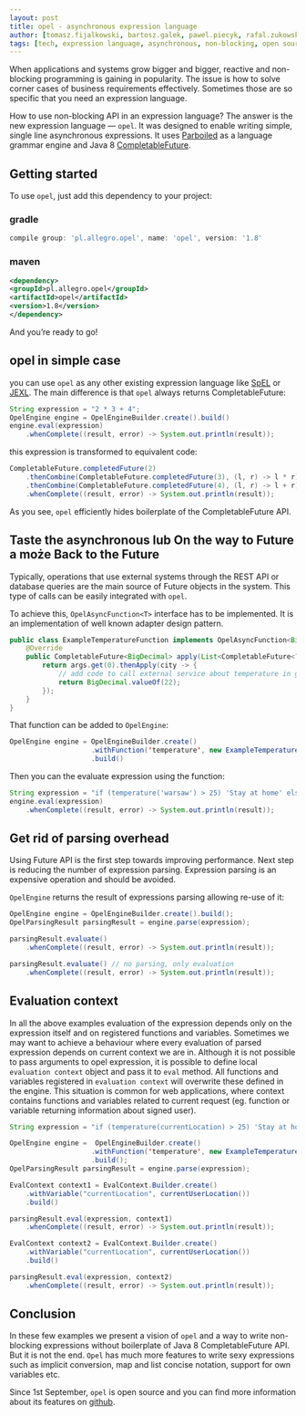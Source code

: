 ```yaml
---
layout: post
title: opel - asynchronous expression language
author: [tomasz.fijalkowski, bartosz.galek, pawel.piecyk, rafal.zukowski]
tags: [tech, expression language, asynchronous, non-blocking, open source]
---
```


When applications and systems grow bigger and bigger, reactive and non-blocking programming is gaining in popularity.
The issue is how to solve corner cases of business requirements effectively. Sometimes those are so specific that you
need an expression language.

How to use non-blocking API in an expression language? The answer is the new expression language — `opel`. It was designed
to enable writing simple, single line asynchronous expressions. It uses
[Parboiled](https://github.com/sirthias/parboiled) as a language grammar engine and Java 8
[CompletableFuture](https://docs.oracle.com/javase/8/docs/api/java/util/concurrent/CompletableFuture.html).

## Getting started

To use `opel`, just add this dependency to your project:

### gradle

```groovy
compile group: 'pl.allegro.opel', name: 'opel', version: '1.8'
```

### maven

```xml
<dependency>
<groupId>pl.allegro.opel</groupId>
<artifactId>opel</artifactId>
<version>1.8</version>
</dependency>
```

And you’re ready to go!

## opel in simple case

you can use `opel` as any other existing expression language like
[SpEL](http://docs.spring.io/spring/docs/current/spring-framework-reference/html/expressions.html) or
[JEXL](http://commons.apache.org/proper/commons-jexl/). The main difference is that `opel` always returns
CompletableFuture:

```java
String expression = "2 * 3 + 4";
OpelEngine engine = OpelEngineBuilder.create().build()
engine.eval(expression)
	.whenComplete((result, error) -> System.out.println(result));
```

this expression is transformed to equivalent code:

```java
CompletableFuture.completedFuture(2)
    .thenCombine(CompletableFuture.completedFuture(3), (l, r) -> l * r)
    .thenCombine(CompletableFuture.completedFuture(4), (l, r) -> l + r)
    .whenComplete((result, error) -> System.out.println(result));
```

As you see, `opel` efficiently hides boilerplate of the CompletableFuture API.

## Taste the asynchronous lub On the way to Future a może Back to the Future

Typically, operations that use external systems through the REST API or database queries are the main source of Future
objects in the system. This type of calls can be easily integrated with `opel`.

To achieve this, `OpelAsyncFunction<T>` interface has to be implemented. It is an implementation of well known adapter design
pattern.

```java
public class ExampleTemperatureFunction implements OpelAsyncFunction<BigDecimal> {
    @Override
    public CompletableFuture<BigDecimal> apply(List<CompletableFuture<?>> args) {
        return args.get(0).thenApply(city -> {
            // add code to call external service about temperature in given city
            return BigDecimal.valueOf(22);
        });
    }
}
```

That function can be added to `OpelEngine`:

```java
OpelEngine engine = OpelEngineBuilder.create()
                    .withFunction('temperature', new ExampleTemperatureFunction())
                    .build()
```

Then you can the evaluate expression using the function:

```java
String expression = "if (temperature('warsaw') > 25) 'Stay at home' else 'Go for a jog' ";
engine.eval(expression)
	.whenComplete((result, error) -> System.out.println(result));
```

## Get rid of parsing overhead

Using Future API is the first step towards improving performance. Next step is reducing the number of expression
parsing. Expression parsing is an expensive operation and should be avoided.

`OpelEngine` returns the result of expressions parsing allowing re-use of it:

```java
OpelEngine engine = OpelEngineBuilder.create().build();
OpelParsingResult parsingResult = engine.parse(expression);

parsingResult.evaluate()
	.whenComplete((result, error) -> System.out.println(result));

parsingResult.evaluate() // no parsing, only evaluation
    .whenComplete((result, error) -> System.out.println(result));
```

## Evaluation context

In all the above examples evaluation of the expression depends only on the expression itself and on registered functions and variables.
Sometimes we may want to achieve a behaviour where every evaluation of parsed expression depends on current context we are in.
Although it is not possible to pass arguments to opel expression, it is possible to define local `evaluation context` object
and pass it to `eval` method. All functions and variables registered in `evaluation context` will overwrite these defined in the engine.
This situation is common for web applications, where context contains functions and variables related to current request
(eg. function or variable returning information about signed user).

```java
String expression = "if (temperature(currentLocation) > 25) 'Stay at home' else 'Go for a jog' ";

OpelEngine engine =  OpelEngineBuilder.create()
                    .withFunction('temperature', new ExampleTemperatureFunction())
                    .build();
OpelParsingResult parsingResult = engine.parse(expression);

EvalContext context1 = EvalContext.Builder.create()
	.withVariable("currentLocation", currentUserLocation())
	.build()

parsingResult.eval(expression, context1)
	.whenComplete((result, error) -> System.out.println(result));

EvalContext context2 = EvalContext.Builder.create()
	.withVariable("currentLocation", currentUserLocation())
	.build()

parsingResult.eval(expression, context2)
	.whenComplete((result, error) -> System.out.println(result));

```

## Conclusion

In these few examples we present a vision of `opel` and a way to write non-blocking expressions without boilerplate of Java 8
CompletableFuture API. But it is not the end. `Opel` has much more features to write sexy expressions such as implicit
conversion, map and list concise notation, support for own variables etc.

Since 1st September, `opel` is open source and you can find more information about its features on
[github](https://github.com/allegro/opel).

